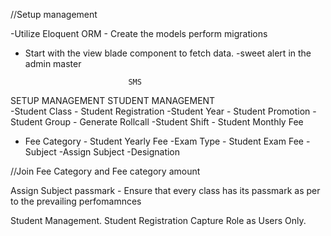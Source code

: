 
//Setup management 

-Utilize Eloquent ORM - Create the models perform migrations
- Start with the view blade component to fetch data. 
-sweet alert in the admin master

                             SMS
SETUP MANAGEMENT                                     STUDENT MANAGEMENT                
-Student Class                                   - Student Registration
-Student Year                                    - Student Promotion 
-Student Group                                   - Generate Rollcall
-Student Shift                                   - Student Monthly Fee
- Fee Category                                   - Student Yearly Fee
-Exam Type                                       - Student Exam Fee
-Subject
-Assign Subject
-Designation

//Join Fee Category and Fee category amount

Assign Subject passmark -  Ensure that every class has its passmark as per to the prevailing perfomamnces



Student Management. 
Student Registration 
Capture Role as Users Only. 